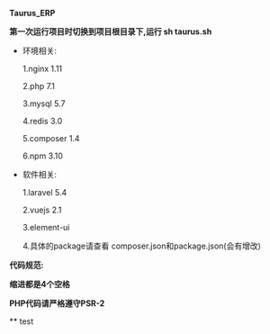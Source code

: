 **Taurus_ERP**

**第一次运行项目时切换到项目根目录下,运行 sh taurus.sh**

- 环境相关:

  1.nginx 1.11

  2.php 7.1

  3.mysql  5.7

  4.redis 3.0

  5.composer 1.4

  6.npm 3.10

- 软件相关:

  1.laravel 5.4

  2.vuejs 2.1

  3.element-ui

  4.具体的package请查看 composer.json和package.json(会有增改)

**代码规范:**

**缩进都是4个空格**

**PHP代码请严格遵守PSR-2**


** test
